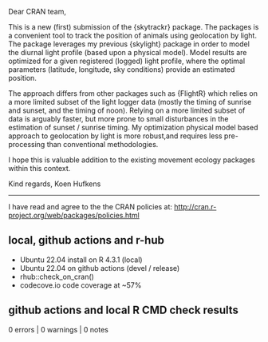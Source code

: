 Dear CRAN team,

This is a new (first) submission of the {skytrackr} package. The packages is a convenient tool to track the position of animals using geolocation by light. The package leverages my previous {skylight} package in order to model the diurnal light profile (based upon a physical model). Model results are optimized for a given registered (logged) light profile, where the optimal parameters (latitude, longitude, sky conditions) provide an estimated position.

The approach differs from other packages such as {FlightR} which relies on a more limited subset of the light logger data (mostly the timing of sunrise and sunset, and the timing of noon). Relying on a more limited subset of data is arguably faster, but more prone to small disturbances in the estimation of sunset / sunrise timing. My optimization physical model based approach to geolocation by light is more robust,and requires less pre-processing than conventional methodologies. 

I hope this is valuable addition to the existing movement ecology packages within this context.

Kind regards,
Koen Hufkens

--- 

I have read and agree to the the CRAN policies at:
http://cran.r-project.org/web/packages/policies.html

## local, github actions and r-hub

- Ubuntu 22.04 install on R 4.3.1 (local)
- Ubuntu 22.04 on github actions (devel / release)
- rhub::check_on_cran()
- codecove.io code coverage at ~57%

## github actions and local R CMD check results

0 errors | 0 warnings | 0 notes
